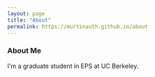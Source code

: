 ```yaml
---
layout: page
title: "About"
permalink: https://murtinauth.github.io/about
---
```

### About Me 
I'm a graduate student in EPS at UC Berkeley.

